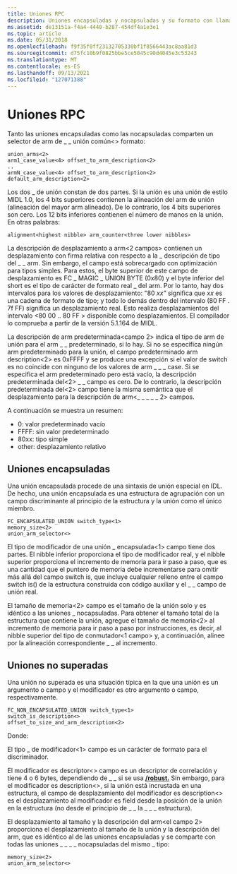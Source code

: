 ```yaml
---
title: Uniones RPC
description: Uniones encapsuladas y nocapsuladas y su formato con llamada a procedimiento remoto (RPC).
ms.assetid: de13151a-f4a4-4440-b287-454df4a1e3e1
ms.topic: article
ms.date: 05/31/2018
ms.openlocfilehash: f9f35f0ff23132705330bf1f8566443ac8aa81d3
ms.sourcegitcommit: d75fc10b9f0825bbe5ce5045c90d4045e3c53243
ms.translationtype: MT
ms.contentlocale: es-ES
ms.lasthandoff: 09/13/2021
ms.locfileid: "127071388"
---
```

# <a name="rpc-unions"></a>Uniones RPC

Tanto las uniones encapsuladas como las nocapsuladas comparten un selector de arm de \_ \_ unión común<> formato:

``` syntax
union_arms<2>
arm1_case_value<4> offset_to_arm_description<2>
..
armN_case_value<4> offset_to_arm_description<2>
default_arm_description<2>
```

Los dos \_<de> de unión constan de dos partes. Si la unión es una unión de estilo MIDL 1.0, los 4 bits superiores contienen la alineación del arm de unión (alineación del mayor arm alineado). De lo contrario, los 4 bits superiores son cero. Los 12 bits inferiores contienen el número de manos en la unión. En otras palabras:

``` syntax
alignment<highest nibble> arm_counter<three lower nibbles>
```

La descripción de desplazamiento a arm<2 campos> contienen un desplazamiento con firma relativa con respecto a la \_ descripción de tipo del \_ \_ arm. Sin embargo, el campo está sobrecargado con optimización para tipos simples. Para estos, el byte superior de este campo de desplazamiento es FC \_ MAGIC \_ UNION BYTE (0x80) y el byte inferior del short es el tipo de carácter de formato real \_ del arm. Por lo tanto, hay dos intervalos para los valores de desplazamiento: "80 *xx"* significa que *xx* es una cadena de formato de tipo; y todo lo demás dentro del intervalo (80 FF . 7f FF) significa un desplazamiento real. Esto realiza desplazamientos del intervalo <80 00 .. 80 FF > disponible como desplazamientos. El compilador lo comprueba a partir de la versión 5.1.164 de MIDL.

La descripción de arm predeterminada<campo 2> indica el tipo de arm de unión para el arm \_ \_ predeterminado, si lo hay. Si no se especifica ningún arm predeterminado para la unión, el campo predeterminado arm description<2> es 0xFFFF y se produce una excepción si el valor de switch es no coincide con ninguno de los valores de arm \_ \_ \_ case. Si se especifica el arm predeterminado pero está vacío, la descripción predeterminada del<2> \_ \_ campo es cero. De lo contrario, la descripción predeterminada del<2> campo tiene la misma semántica que el desplazamiento para la descripción de arm<\_ \_ \_ \_ \_ 2> campos.

A continuación se muestra un resumen:

-   0: valor predeterminado vacío
-   FFFF: sin valor predeterminado
-   80xx: tipo simple
-   other: desplazamiento relativo

## <a name="encapsulated-unions"></a>Uniones encapsuladas

Una unión encapsulada procede de una sintaxis de unión especial en IDL. De hecho, una unión encapsulada es una estructura de agrupación con un campo discriminante al principio de la estructura y la unión como el único miembro.

``` syntax
FC_ENCAPSULATED_UNION switch_type<1> 
memory_size<2>
union_arm_selector<>
```

El tipo de modificador de una unión \_ encapsulada<1> campo tiene dos partes. El nibble inferior proporciona el tipo de modificador real, y el nibble superior proporciona el incremento de memoria para ir paso a paso, que es una cantidad que el puntero de memoria debe incrementarse para omitir más allá del campo switch is, que incluye cualquier relleno entre el campo switch is() de la estructura construida con código auxiliar y el \_ \_ campo de unión real.

El tamaño de memoria<2> campo es el tamaño de la unión solo y es idéntico a las uniones \_ nocapsuladas. Para obtener el tamaño total de la estructura que contiene la unión, agregue el tamaño de memoria<2> al incremento de memoria para ir paso a paso por instrucciones, es decir, al nibble superior del tipo de conmutador<1 campo> y, a continuación, alinee por la alineación correspondiente \_ \_ al incremento.

## <a name="nonencapsulated-unions"></a>Uniones no superadas

Una unión no superada es una situación típica en la que una unión es un argumento o campo y el modificador es otro argumento o campo, respectivamente.

``` syntax
FC_NON_ENCAPSULATED_UNION switch_type<1> 
switch_is_description<>
offset_to_size_and_arm_description<2>
```

Donde:

El tipo \_ de modificador<1> campo es un carácter de formato para el discriminador.

El modificador es descriptor<> campo es un descriptor de correlación y tiene 4 o 6 bytes, dependiendo de \_ \_ si se usa [**/robust.**](/windows/desktop/Midl/-robust) Sin embargo, para el modificador es description<>, si la unión está incrustada en una estructura, el campo de desplazamiento del modificador es description<> es el desplazamiento al modificador es field desde la posición de la unión en la estructura (no desde el principio de \_ \_ la \_ \_ \_ estructura).

El desplazamiento al tamaño y la descripción del arm<el campo 2> proporciona el desplazamiento al tamaño de la unión y la descripción del arm, que es idéntico al de las uniones encapsuladas y se comparte con todas las uniones \_ \_ \_ \_ nocapsuladas del mismo \_ tipo:

``` syntax
memory_size<2> 
union_arm_selector<>
```

 

 
